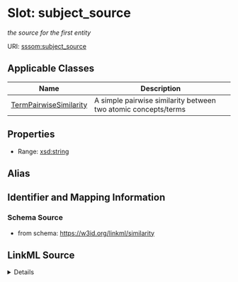 # Slot: subject_source
_the source for the first entity_


URI: [sssom:subject_source](http://w3id.org/sssom/subject_source)



<!-- no inheritance hierarchy -->




## Applicable Classes

| Name | Description |
| --- | --- |
[TermPairwiseSimilarity](TermPairwiseSimilarity.md) | A simple pairwise similarity between two atomic concepts/terms






## Properties

* Range: [xsd:string](http://www.w3.org/2001/XMLSchema#string)






## Alias




## Identifier and Mapping Information







### Schema Source


* from schema: https://w3id.org/linkml/similarity




## LinkML Source

<details>
```yaml
name: subject_source
description: the source for the first entity
from_schema: https://w3id.org/linkml/similarity
rank: 1000
slot_uri: sssom:subject_source
alias: subject_source
domain_of:
- TermPairwiseSimilarity
range: string

```
</details>